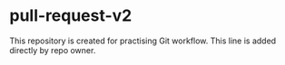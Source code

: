 # pull-request-v2
This repository is created for practising Git workflow.
This line is added directly by repo owner.
